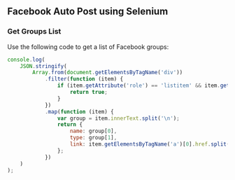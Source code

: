 ## Facebook Auto Post using Selenium

### Get Groups List

Use the following code to get a list of Facebook groups:

```javascript
console.log(
    JSON.stringify(
        Array.from(document.getElementsByTagName('div'))
            .filter(function (item) {
                if (item.getAttribute('role') == 'listitem' && item.getAttribute('data-visualcompletion') == 'ignore-dynamic') {
                    return true;
                }
            })
            .map(function (item) {
                var group = item.innerText.split('\n');
                return {
                    name: group[0],
                    type: group[1],
                    link: item.getElementsByTagName('a')[0].href.split('?')[0],
                };
            })
    )
);
```